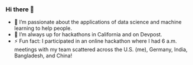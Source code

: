 ### Hi there 👋

<!-- - 🔭 -->
- 🌱 I’m passionate about the applications of data science and machine learning to help people. 
- 👯 I’m always up for hackathons in California and on Devpost.
- ⚡ Fun fact: I participated in an online hackathon where I had 6 a.m. meetings with my team scattered across the U.S. (me), Germany, India, Bangladesh, and China!
<!-- 🤔 -->
<!-- 💬 -->
<!-- - 📫 How to reach me: -->
<!-- 😄 -->
